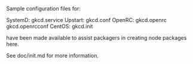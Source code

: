 Sample configuration files for:

SystemD: gkcd.service
Upstart: gkcd.conf
OpenRC:  gkcd.openrc
         gkcd.openrcconf
CentOS:  gkcd.init

have been made available to assist packagers in creating node packages here.

See doc/init.md for more information.
